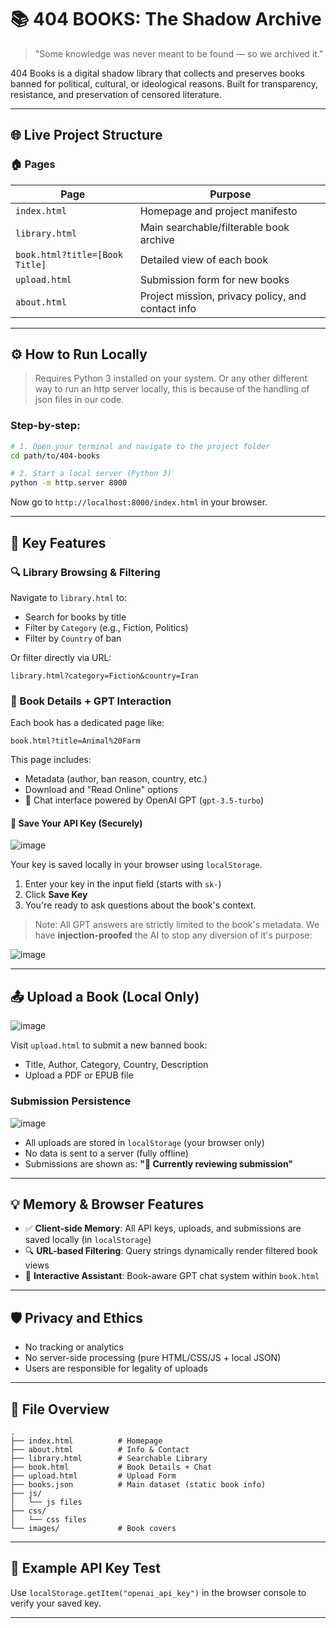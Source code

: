# 📚 404 BOOKS: The Shadow Archive

> "Some knowledge was never meant to be found — so we archived it."

404 Books is a digital shadow library that collects and preserves books banned for political, cultural, or ideological reasons. Built for transparency, resistance, and preservation of censored literature.

---

## 🌐 Live Project Structure

### 🏠 Pages

| Page | Purpose |
|------|---------|
| `index.html` | Homepage and project manifesto |
| `library.html` | Main searchable/filterable book archive |
| `book.html?title=[Book Title]` | Detailed view of each book |
| `upload.html` | Submission form for new books |
| `about.html` | Project mission, privacy policy, and contact info |

---

## ⚙️ How to Run Locally

> Requires Python 3 installed on your system. Or any other different way to run an http server locally, this is because of the handling of json files in our code.

### Step-by-step:

```bash
# 1. Open your terminal and navigate to the project folder
cd path/to/404-books

# 2. Start a local server (Python 3)
python -m http.server 8000
```

Now go to `http://localhost:8000/index.html` in your browser.

---

## 🧠 Key Features

### 🔍 Library Browsing & Filtering

Navigate to `library.html` to:

- Search for books by title
- Filter by `Category` (e.g., Fiction, Politics)
- Filter by `Country` of ban

Or filter directly via URL:

```
library.html?category=Fiction&country=Iran
```

### 📖 Book Details + GPT Interaction

Each book has a dedicated page like:

```
book.html?title=Animal%20Farm
```

This page includes:

- Metadata (author, ban reason, country, etc.)
- Download and "Read Online" options
- 💬 Chat interface powered by OpenAI GPT (`gpt-3.5-turbo`)

#### 🔐 Save Your API Key (Securely)

![image](https://github.com/user-attachments/assets/6af0151d-c081-4992-a825-cfcb8ea19786)


Your key is saved locally in your browser using `localStorage`.

1. Enter your key in the input field (starts with `sk-`)
2. Click **Save Key**
3. You're ready to ask questions about the book's context.

> Note: All GPT answers are strictly limited to the book's metadata. We have **injection-proofed** the AI to stop any diversion of it's purpose:

 ![image](https://github.com/user-attachments/assets/2f7b7cf2-d017-4765-b1d3-1aa2f87d119a)


---

## 📤 Upload a Book (Local Only)

![image](https://github.com/user-attachments/assets/e2df91c6-d6f7-4b7b-ac26-7bafcd0750e9)


Visit `upload.html` to submit a new banned book:

- Title, Author, Category, Country, Description
- Upload a PDF or EPUB file

### Submission Persistence

![image](https://github.com/user-attachments/assets/e7648126-3c3c-4d08-8546-22f0a35e618a)


- All uploads are stored in `localStorage` (your browser only)
- No data is sent to a server (fully offline)
- Submissions are shown as: **"📁 Currently reviewing submission"**

---

## 💡 Memory & Browser Features

- ✅ **Client-side Memory**: All API keys, uploads, and submissions are saved locally (in `localStorage`)
- 🔍 **URL-based Filtering**: Query strings dynamically render filtered book views
- 🧠 **Interactive Assistant**: Book-aware GPT chat system within `book.html`

---

## 🛡 Privacy and Ethics

- No tracking or analytics
- No server-side processing (pure HTML/CSS/JS + local JSON)
- Users are responsible for legality of uploads

---

## 📁 File Overview

```plaintext
.
├── index.html          # Homepage
├── about.html          # Info & Contact
├── library.html        # Searchable Library
├── book.html           # Book Details + Chat
├── upload.html         # Upload Form
├── books.json          # Main dataset (static book info)
├── js/
│   └── js files
├── css/
│   └── css files 
└── images/             # Book covers
```

---

## 🧪 Example API Key Test

Use `localStorage.getItem("openai_api_key")` in the browser console to verify your saved key.

---
